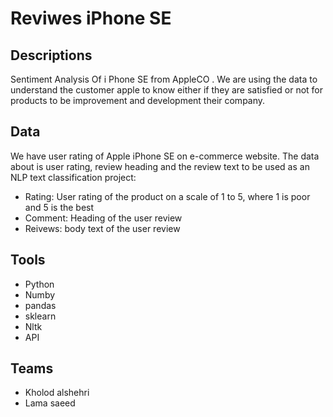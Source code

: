 # Reviwes iPhone SE



## Descriptions

Sentiment Analysis Of i Phone SE from AppleCO . 
We are using the data to understand the customer apple to know either if they are
satisfied or not for products to be improvement and development their company. 

 ## Data
We have user rating of Apple iPhone SE on e-commerce website. The data about is user rating, review heading and the review text to be used as an NLP text classification project:
- Rating: User rating of the product on a scale of 1 to 5, where 1 is poor and 5 is the best
- Comment: Heading of the user review
- Reivews: body text of the user review


## Tools


- Python
- Numby
- pandas
- sklearn
- Nltk
- API


## Teams 

- Kholod alshehri
- Lama saeed
